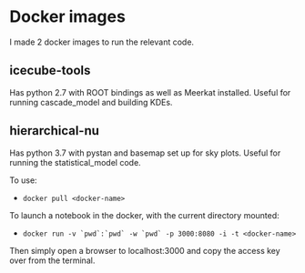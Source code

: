 Docker images
=============

I made 2 docker images to run the relevant code.

icecube-tools
-------------

Has python 2.7 with ROOT bindings as well as Meerkat installed. Useful for running cascade_model and building KDEs.

hierarchical-nu
---------------

Has python 3.7 with pystan and basemap set up for sky plots. Useful for running the statistical_model code.

To use:

* `docker pull <docker-name>`

To launch a notebook in the docker, with the current directory mounted:

* ``docker run -v `pwd`:`pwd` -w `pwd` -p 3000:8080 -i -t <docker-name>``

Then simply open a browser to localhost:3000 and copy the access key over from the terminal. 
